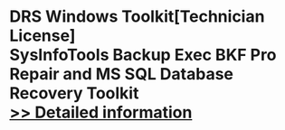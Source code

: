 # DRS Windows Toolkit[Technician License]<br />SysInfoTools Backup Exec BKF Pro Repair and MS SQL Database Recovery Toolkit<br />[>> Detailed information](https://secure.shareit.com/shareit/product.html?productid=301009569&affiliateid=200057808)